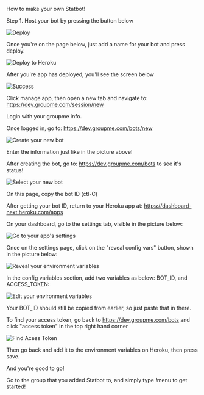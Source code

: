 How to make your own Statbot!

Step 1. Host your bot by pressing the button below

[![Deploy](https://www.herokucdn.com/deploy/button.png)](https://heroku.com/deploy)

Once you're on the page below, just add a name for your bot and press deploy.

![Deploy to Heroku](https://i.groupme.com/1432x1032.png.ddf556487fab4a988db5225f9900c1d8)

After you're app has deployed, you'll see the screen below

![Success](https://i.groupme.com/1418x1190.png.13600aa937ee4384bfaf9f67ae1f8ff8)

Click manage app, then open a new tab and navigate to:
https://dev.groupme.com/session/new

Login with your groupme info.

Once logged in, go to: https://dev.groupme.com/bots/new

![Create your new bot](https://i.groupme.com/1574x806.png.d9845b1243fc4d3f9ede627431430ac2)

Enter the information just like in the picture above!

After creating the bot, go to: https://dev.groupme.com/bots to see it's status!

![Select your new bot](https://i.groupme.com/1752x568.png.5cb81f525e9241b6a6ee894827f54151)

On this page, copy the bot ID (ctl-C)

After getting your bot ID, return to your Heroku app at: https://dashboard-next.heroku.com/apps

On your dashboard, go to the settings tab, visible in the picture below:

![Go to your app's settings](https://i.groupme.com/2498x1124.png.812f23e47ee64f8a919412c9935a6461)

Once on the settings page, click on the "reveal config vars" button, shown in the picture below:

![Reveal your environment variables](https://i.groupme.com/2488x884.png.4d4ceeee17f745c1a5165e8ba16e8c1e)

In the config variables section, add two variables as below: BOT_ID, and ACCESS_TOKEN:

![Edit your environment variables](https://i.groupme.com/2448x494.png.44493d2b530e476ebf6cf0c0204f3423)

Your BOT_ID should still be copied from earlier, so just paste that in there.

To find your access token, go back to https://dev.groupme.com/bots and click "access token" in the top right hand corner

![Find Acess Token](https://i.groupme.com/2370x722.png.40b899b44a314fd291d8bf66a8624a86)

Then go back and add it to the environment variables on Heroku, then press save.

And you're good to go!

Go to the group that you added Statbot to, and simply type !menu to get started!
